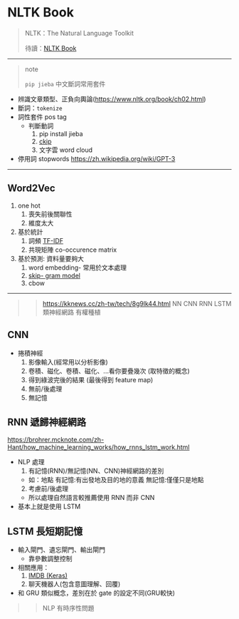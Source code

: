 # NLTK Book
> NLTK：The Natural Language Toolkit 
> 
> 待讀：[NLTK Book](https://www.nltk.org/book/)

----

> note
>
> `pip jieba` 中文斷詞常用套件

- 辨識文章類型、正負向輿論(https://www.nltk.org/book/ch02.html)
- 斷詞：`tokenize`
- 詞性套件 pos tag
  - 判斷動詞
    1. pip install jieba
    2. [ckip](http://ckipsvr.iis.sinica.edu.tw/)
    3. 文字雲 word cloud
- 停用詞 stopwords 
https://zh.wikipedia.org/wiki/GPT-3

----

## Word2Vec

1. one hot
   1. 喪失前後關聯性
   2. 維度太大
2. 基於統計 
   1. 詞頻 [TF-IDF](https://zh.wikipedia.org/wiki/Tf-idf)
   2. 共現矩陣 co-occurence matrix
3. 基於預測: 資料量要夠大
   1. word embedding- 常用於文本處理
   2. [skip- gram model](https://medium.com/@pocheng0118/word2vec-from-scratch-skip-gram-cbow-98fd17385945)
   3. cbow


----
>> https://kknews.cc/zh-tw/tech/8g9lk44.html NN CNN RNN LSTM
>> 類神經網路 有權種植

## CNN
- 捲積神經
  1. 影像輸入(經常用以分析影像)
  2. 卷積、磁化、卷積、磁化、...看你要疊幾次  (取特徵的概念)
  3. 得到綠波完後的結果 (最後得到 feature map)
  4. 無前/後處理
  5. 無記憶


## RNN 遞歸神經網路
https://brohrer.mcknote.com/zh-Hant/how_machine_learning_works/how_rnns_lstm_work.html
- NLP 處理
  1. 有記憶(RNN)/無記憶(NN、CNN)神經網路的差別
    - 如：地點
        有記憶:有出發地及目的地的意義
        無記憶:僅僅只是地點
  2. 考慮前/後處理
    - 所以處理自然語言較推薦使用 RNN 而非 CNN
- 基本上就是使用 LSTM


## LSTM 長短期記憶
- 輸入閘門、遺忘閘門、輸出閘門
  - 靠參數調整控制
- 相關應用：
  1. [IMDB (Keras)](https://keras.io/api/datasets/imdb/)
  2. 聊天機器人(包含意圖理解、回覆)
- 和 GRU 類似概念，差別在於 gate 的設定不同(GRU較快)

>> NLP 有時序性問題



